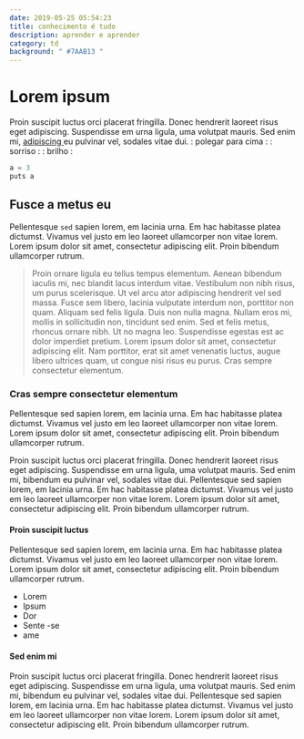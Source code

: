 ```yaml
---
date: 2019-05-25 05:54:23
title: conhecimento é tudo
description: aprender e aprender
category: td
background: " #7AAB13 "
---
```


# Lorem ipsum

Proin suscipit luctus orci placerat fringilla. Donec hendrerit laoreet risus eget adipiscing. Suspendisse em urna ligula, uma volutpat mauris. Sed enim mi, [ adipiscing ](http://google.com) eu pulvinar vel, sodales vitae dui. : polegar para cima :  : sorriso :  : brilho :

```javascript
a = 3
puts a
```

## Fusce a metus eu

Pellentesque `sed` sapien lorem, em lacinia urna. Em hac habitasse platea dictumst. Vivamus vel justo em leo laoreet ullamcorper non vitae lorem. Lorem ipsum dolor sit amet, consectetur adipiscing elit. Proin bibendum ullamcorper rutrum.

> Proin ornare ligula eu tellus tempus elementum. Aenean bibendum iaculis mi, nec blandit lacus interdum vitae. Vestibulum non nibh risus, um purus scelerisque. Ut vel arcu ator adipiscing hendrerit vel sed massa. Fusce sem libero, lacinia vulputate interdum non, porttitor non quam. Aliquam sed felis lígula. Duis non nulla magna.
Nullam eros mi, mollis in sollicitudin non, tincidunt sed enim. Sed et felis metus, rhoncus ornare nibh. Ut no magna leo. Suspendisse egestas est ac dolor imperdiet pretium. Lorem ipsum dolor sit amet, consectetur adipiscing elit. Nam porttitor, erat sit amet venenatis luctus, augue libero ultrices quam, ut congue nisi risus eu purus. Cras sempre consectetur elementum.

### Cras sempre consectetur elementum

Pellentesque sed sapien lorem, em lacinia urna. Em hac habitasse platea dictumst. Vivamus vel justo em leo laoreet ullamcorper non vitae lorem. Lorem ipsum dolor sit amet, consectetur adipiscing elit. Proin bibendum ullamcorper rutrum.

Proin suscipit luctus orci placerat fringilla. Donec hendrerit laoreet risus eget adipiscing. Suspendisse em urna ligula, uma volutpat mauris. Sed enim mi, bibendum eu pulvinar vel, sodales vitae dui. Pellentesque sed sapien lorem, em lacinia urna. Em hac habitasse platea dictumst. Vivamus vel justo em leo laoreet ullamcorper non vitae lorem. Lorem ipsum dolor sit amet, consectetur adipiscing elit. Proin bibendum ullamcorper rutrum.

####  Proin suscipit luctus

Pellentesque sed sapien lorem, em lacinia urna. Em hac habitasse platea dictumst. Vivamus vel justo em leo laoreet ullamcorper non vitae lorem. Lorem ipsum dolor sit amet, consectetur adipiscing elit. Proin bibendum ullamcorper rutrum.

- Lorem
- Ipsum
- Dor
- Sente -se
- ame

####  Sed enim mi

Proin suscipit luctus orci placerat fringilla. Donec hendrerit laoreet risus eget adipiscing. Suspendisse em urna ligula, uma volutpat mauris. Sed enim mi, bibendum eu pulvinar vel, sodales vitae dui. Pellentesque sed sapien lorem, em lacinia urna. Em hac habitasse platea dictumst. Vivamus vel justo em leo laoreet ullamcorper non vitae lorem. Lorem ipsum dolor sit amet, consectetur adipiscing elit. Proin bibendum ullamcorper rutrum.